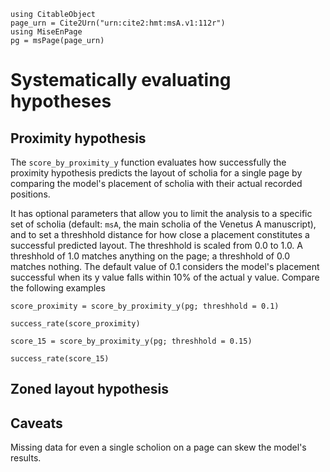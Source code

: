 ```@setup scores
using CitableObject
page_urn = Cite2Urn("urn:cite2:hmt:msA.v1:112r")
using MiseEnPage
pg = msPage(page_urn)
```

# Systematically evaluating hypotheses


## Proximity hypothesis

The `score_by_proximity_y` function evaluates how successfully the proximity hypothesis predicts the layout of scholia for a single page by comparing the model's placement of scholia with their actual recorded positions.

It has optional parameters that allow you to limit the analysis to a specific set of scholia (default: `msA`, the main scholia of the Venetus A manuscript), and to set a threshhold distance for how close a placement constitutes a successful predicted layout. The threshhold is scaled from 0.0 to 1.0. A threshhold of 1.0 matches anything on the page; a threshhold of 0.0 matches nothing.  The default value of 0.1 considers the model's placement successful when its y value falls within 10% of the actual y value. Compare the following examples

```@example scores
score_proximity = score_by_proximity_y(pg; threshhold = 0.1)
```
```@example scores
success_rate(score_proximity)
```

```@example scores
score_15 = score_by_proximity_y(pg; threshhold = 0.15)
```

```@example scores
success_rate(score_15)
```


## Zoned layout hypothesis



## Caveats

Missing data for even a single scholion on a page can skew the model's results. 